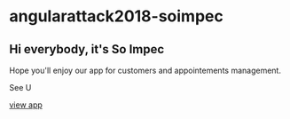 # angularattack2018-soimpec

## Hi everybody, it's So Impec

Hope you'll enjoy our app for customers and appointements management.

See U

[view app](http://soimpec.2018.angularattack.io)
